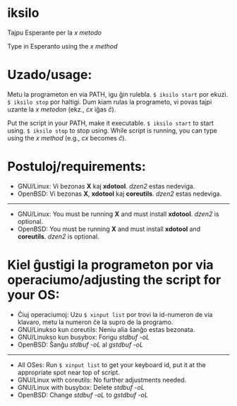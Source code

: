 # iksilo
Tajpu Esperante per la *x metodo*

Type in Esperanto using the *x method*

# Uzado/usage:
Metu la programeton en via PATH, igu ĝin rulebla. `$ iksilo start` por ekuzi. `$ iksilo stop` por haltigi.
Dum kiam rulas la programeto, vi povas tajpi uzante la *x metodon* (ekz., *cx* iĝas *ĉ*).

Put the script in your PATH, make it executable. `$ iksilo start` to start using. `$ iksilo stop` to stop using.
While script is running, you can type using the *x method* (e.g., *cx* becomes *ĉ*).

# Postuloj/requirements:
- GNU/Linux: Vi bezonas **X** kaj **xdotool**. *dzen2* estas nedeviga.
- OpenBSD: Vi bezonas **X**, **xdotool** kaj **coreutils**. *dzen2* estas nedeviga.
---
- GNU/Linux: You must be running **X** and must install **xdotool**. *dzen2* is optional.
- OpenBSD: You must be running **X** and must install **xdotool** and **coreutils**. *dzen2* is optional.

# Kiel ĝustigi la programeton por via operaciumo/adjusting the script for your OS:
- Ĉiuj operaciumoj: Uzu `$ xinput list` por trovi la id-numeron de via klavaro, metu la numeron ĉe la supro de la programo.
- GNU/Linukso kun coreutils: Neniu alia ŝanĝo estas bezonata.
- GNU/Linukso kun busybox: Forigu *stdbuf -oL*
- OpenBSD: Ŝanĝu *stdbuf -oL* al *gstdbuf -oL*
---
- All OSes: Run `$ xinput list` to get your keyboard id, put it at the appropriate spot near top of script.
- GNU/Linux with coreutils: No further adjustments needed.
- GNU/Linux with busybox: Delete *stdbuf -oL*
- OpenBSD: Change *stdbuf -oL* to *gstdbuf -oL*
